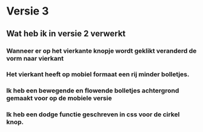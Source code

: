 # Versie 3

## Wat heb ik in versie 2 verwerkt 

### Wanneer er op het vierkante knopje wordt geklikt veranderd de vorm naar vierkant

### Het vierkant heeft op mobiel formaat een rij minder bolletjes.

### Ik heb een bewegende en flowende bolletjes achtergrond gemaakt voor op de mobiele versie

### Ik heb een dodge functie geschreven in css voor de cirkel knop. 



